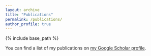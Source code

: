 ```yaml
---
layout: archive
title: "Publications"
permalink: /publications/
author_profile: true
---
```


{% include base_path %}

You can find a list of my publications on [my Google Scholar profile](https://scholar.google.com/citations?hl=en&user=EFEA-vcAAAAJ).
